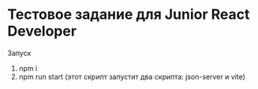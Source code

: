 # Тестовое задание для Junior React Developer

Запуск

1. npm i
2. npm run start (этот скрипт запустит два скрипта: json-server и vite)
